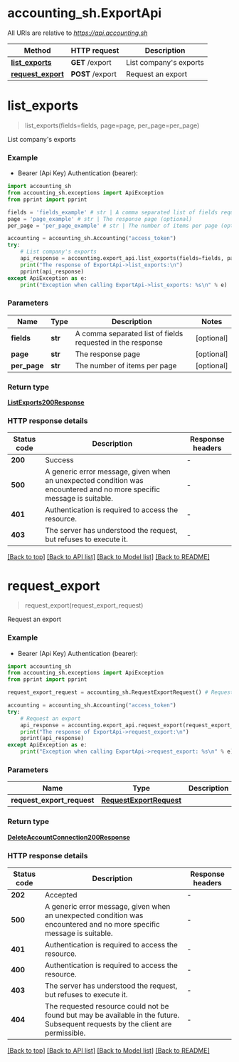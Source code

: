 # accounting_sh.ExportApi

All URIs are relative to *https://api.accounting.sh*

Method | HTTP request | Description
------------- | ------------- | -------------
[**list_exports**](ExportApi.md#list_exports) | **GET** /export | List company&#39;s exports
[**request_export**](ExportApi.md#request_export) | **POST** /export | Request an export


# **list_exports**
> list_exports(fields=fields, page=page, per_page=per_page)

List company's exports

### Example

* Bearer (Api Key) Authentication (bearer):

```python
import accounting_sh
from accounting_sh.exceptions import ApiException
from pprint import pprint

fields = 'fields_example' # str | A comma separated list of fields requested in the response (optional)
page = 'page_example' # str | The response page (optional)
per_page = 'per_page_example' # str | The number of items per page (optional)

accounting = accounting_sh.Accounting("access_token")
try:
    # List company's exports
    api_response = accounting.export_api.list_exports(fields=fields, page=page, per_page=per_page)
    print("The response of ExportApi->list_exports:\n")
    pprint(api_response)
except ApiException as e:
    print("Exception when calling ExportApi->list_exports: %s\n" % e)

```



### Parameters


Name | Type | Description  | Notes
------------- | ------------- | ------------- | -------------
 **fields** | **str**| A comma separated list of fields requested in the response | [optional] 
 **page** | **str**| The response page | [optional] 
 **per_page** | **str**| The number of items per page | [optional] 

### Return type

[**ListExports200Response**](ListExports200Response.md)

### HTTP response details

| Status code | Description | Response headers |
|-------------|-------------|------------------|
**200** | Success |  -  |
**500** | A generic error message, given when an unexpected condition was encountered and no more specific message is suitable. |  -  |
**401** | Authentication is required to access the resource. |  -  |
**403** | The server has understood the request, but refuses to execute it. |  -  |

[[Back to top]](#) [[Back to API list]](../README.md#documentation-for-api-endpoints) [[Back to Model list]](../README.md#documentation-for-models) [[Back to README]](../README.md)

# **request_export**
> request_export(request_export_request)

Request an export

### Example

* Bearer (Api Key) Authentication (bearer):

```python
import accounting_sh
from accounting_sh.exceptions import ApiException
from pprint import pprint

request_export_request = accounting_sh.RequestExportRequest() # RequestExportRequest | 

accounting = accounting_sh.Accounting("access_token")
try:
    # Request an export
    api_response = accounting.export_api.request_export(request_export_request)
    print("The response of ExportApi->request_export:\n")
    pprint(api_response)
except ApiException as e:
    print("Exception when calling ExportApi->request_export: %s\n" % e)

```



### Parameters


Name | Type | Description  | Notes
------------- | ------------- | ------------- | -------------
 **request_export_request** | [**RequestExportRequest**](RequestExportRequest.md)|  | 

### Return type

[**DeleteAccountConnection200Response**](DeleteAccountConnection200Response.md)

### HTTP response details

| Status code | Description | Response headers |
|-------------|-------------|------------------|
**202** | Accepted |  -  |
**500** | A generic error message, given when an unexpected condition was encountered and no more specific message is suitable. |  -  |
**401** | Authentication is required to access the resource. |  -  |
**400** | Authentication is required to access the resource. |  -  |
**403** | The server has understood the request, but refuses to execute it. |  -  |
**404** | The requested resource could not be found but may be available in the future. Subsequent requests by the client are permissible. |  -  |

[[Back to top]](#) [[Back to API list]](../README.md#documentation-for-api-endpoints) [[Back to Model list]](../README.md#documentation-for-models) [[Back to README]](../README.md)

